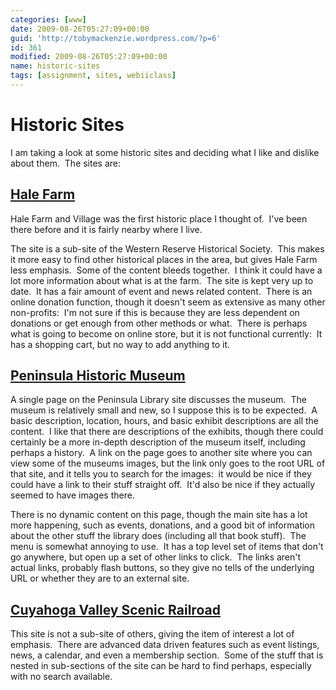 ```yaml
---
categories: [www]
date: 2009-08-26T05:27:09+00:00
guid: 'http://tobymackenzie.wordpress.com/?p=6'
id: 361
modified: 2009-08-26T05:27:09+00:00
name: historic-sites
tags: [assignment, sites, webiiclass]
---
```


Historic Sites
==============

I am taking a look at some historic sites and deciding what I like and dislike about them.  The sites are:

[Hale Farm](http://www.wrhs.org/index.php/hale)
-----------------------------------------------

Hale Farm and Village was the first historic place I thought of.  I've been there before and it is fairly nearby where I live.

The site is a sub-site of the Western Reserve Historical Society.  This makes it more easy to find other historical places in the area, but gives Hale Farm less emphasis.  Some of the content bleeds together.  I think it could have a lot more information about what is at the farm.  The site is kept very up to date.  It has a fair amount of event and news related content.  There is an online donation function, though it doesn't seem as extensive as many other non-profits:  I'm not sure if this is because they are less dependent on donations or get enough from other methods or what.  There is perhaps what is going to become on online store, but it is not functional currently:  It has a shopping cart, but no way to add anything to it.

[Peninsula Historic Museum](http://www.peninsulalibrary.org/museum.php)
-----------------------------------------------------------------------

A single page on the Peninsula Library site discusses the museum.  The museum is relatively small and new, so I suppose this is to be expected.  A basic description, location, hours, and basic exhibit descriptions are all the content.  I like that there are descriptions of the exhibits, though there could certainly be a more in-depth description of the museum itself, including perhaps a history.  A link on the page goes to another site where you can view some of the museums images, but the link only goes to the root URL of that site, and it tells you to search for the images:  it would be nice if they could have a link to their stuff straight off.  It'd also be nice if they actually seemed to have images there.

There is no dynamic content on this page, though the main site has a lot more happening, such as events, donations, and a good bit of information about the other stuff the library does (including all that book stuff).  The menu is somewhat annoying to use.  It has a top level set of items that don't go anywhere, but open up a set of other links to click.  The links aren't actual links, probably flash buttons, so they give no tells of the underlying URL or whether they are to an external site.

[Cuyahoga Valley Scenic Railroad](http://www.cvsr.com/)
-------------------------------------------------------

This site is not a sub-site of others, giving the item of interest a lot of emphasis.  There are advanced data driven features such as event listings, news, a calendar, and even a membership section.  Some of the stuff that is nested in sub-sections of the site can be hard to find perhaps, especially with no search available.
